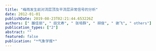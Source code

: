 ```yaml
---
title: "梅雨发生前对流层顶及平流层异常信号的分析"
date: 2012-01-01
publishDate: 2019-08-23T02:21:44.653226Z
authors: [" 雒佳丽", " 田文寿", " 张培群", " 胡俊", " 谢飞", " others"]
publication_types: ["2"]
abstract: ""
featured: false
publication: "*气象学报*"
---
```


